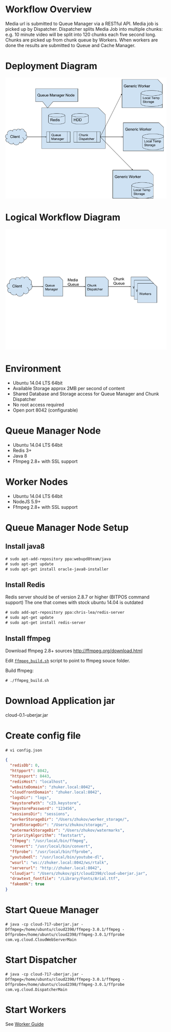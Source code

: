 # Workflow Overview

Media url is submitted to Queue Manager via a RESTful API.
Media job is picked up by Dispatcher.
Dispatcher splits Media Job into multiple chunks: e.g. 10 minute video will be split into 120 chunks each five second long.
Chunks are picked up from chunk queue by Workers.
When workers are done the results are submitted to Queue and Cache Manager.

# Deployment Diagram

![](Deployment.png "Deployment")

# Logical Workflow Diagram

![](LogicalFlow.png "Logical")

# Environment

* Ubuntu 14.04 LTS 64bit
* Available Storage approx 2MB per second of content
* Shared Database and Storage access for Queue Manager and Chunk Dispatcher
* No root access required
* Open port 8042 (configurable)

# Queue Manager Node

* Ubuntu 14.04 LTS 64bit
* Redis 3+
* Java 8
* Ffmpeg 2.8+ with SSL support

# Worker Nodes

* Ubuntu 14.04 LTS 64bit
* NodeJS 5.9+
* Ffmpeg 2.8+ with SSL support

# Queue Manager Node Setup

## Install java8

```
# sudo apt-add-repository ppa:webupd8team/java
# sudo apt-get update
# sudo apt-get install oracle-java8-installer
```

## Install Redis

Redis server should be of version 2.8.7 or higher (BITPOS command support) The one that comes with stock ubuntu 14.04 is outdated

```
# sudo add-apt-repository ppa:chris-lea/redis-server
# sudo apt-get update
# sudo apt-get install redis-server
```

## Install ffmpeg 

Download ffmpeg 2.8+ sources http://ffmpeg.org/download.html

Edit [`ffmpeg_build.sh`](ffmpeg_build.sh) script to point to ffmpeg souce folder.

Build ffmpeg:

```
# ./ffmpeg_build.sh
```


# Download Application jar

cloud-0.1-uberjar.jar

# Create config file

`# vi config.json`

```json
{
  "redisDb": 0,
  "httpport": 8042,
  "httpsport": 8443,
  "redisHost": "localhost",
  "websiteDomain": "zhuker.local:8042",
  "cloudfrontDomain": "zhuker.local:8042",
  "logsDir": "logs",
  "keystorePath": "c23.keystore",
  "keystorePassword": "123456",
  "sessionsDir": "sessions",
  "workerStorageDir": "/Users/zhukov/worker_storage/",
  "prodStorageDir": "/Users/zhukov/storage/",
  "watermarkStorageDir": "/Users/zhukov/watermarks", 
  "priorityAlgorithm": "faststart", 
  "ffmpeg": "/usr/local/bin/ffmpeg",
  "convert": "/usr/local/bin/convert",
  "ffprobe": "/usr/local/bin/ffprobe",
  "youtubedl": "/usr/local/bin/youtube-dl",
  "wsurl": "ws://zhuker.local:8042/ws/rtalk",
  "serverurl": "http://zhuker.local:8042",
  "cloudjar": "/Users/zhukov/git/cloud2398/cloud-uberjar.jar",
  "drawtext_fontfile": "/Library/Fonts/Arial.ttf",
  "fakem9k": true
}
```


# Start Queue Manager

```
# java -cp cloud-717-uberjar.jar -Dffmpeg=/home/ubuntu/cloud2398/ffmpeg-3.0.1/ffmpeg -Dffprobe=/home/ubuntu/cloud2398/ffmpeg-3.0.1/ffprobe com.vg.cloud.CloudWebServerMain
```

# Start Dispatcher

```
# java -cp cloud-717-uberjar.jar -Dffmpeg=/home/ubuntu/cloud2398/ffmpeg-3.0.1/ffmpeg -Dffprobe=/home/ubuntu/cloud2398/ffmpeg-3.0.1/ffprobe  com.vg.cloud.DispatcherMain
```

# Start Workers

See [Worker Guide](workers.md)


